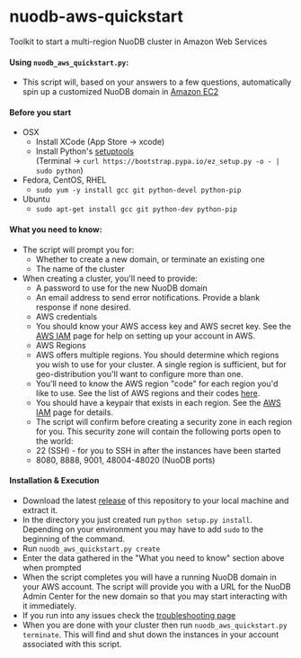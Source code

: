nuodb-aws-quickstart
====================

Toolkit to start a multi-region NuoDB cluster in Amazon Web Services

#### Using `nuodb_aws_quickstart.py`:
* This script will, based on your answers to a few questions, automatically spin up a customized NuoDB domain in [Amazon EC2](http://aws.amazon.com/ec2/)

#### Before you start
  * OSX
    * Install XCode (App Store -> xcode)
    * Install Python's [setuptools](https://pypi.python.org/pypi/setuptools#unix-including-mac-os-x-curl)<br/>(Terminal -> `curl https://bootstrap.pypa.io/ez_setup.py -o - | sudo python`)
  * Fedora, CentOS, RHEL
    * `sudo yum -y install gcc git python-devel python-pip`
  * Ubuntu
    * `sudo apt-get install gcc git python-dev python-pip`

#### What you need to know:
  * The script will prompt you for:
    * Whether to create a new domain, or terminate an existing one
    * The name of the cluster
  * When creating a cluster, you'll need to provide:
    * A password to use for the new NuoDB domain
    * An email address to send error notifications. Provide a blank response if none desired.
    * AWS credentials
     * You should know your AWS access key and AWS secret key. See the [AWS IAM](IAM_AWS.md) page for help on setting up your account in AWS.
    * AWS Regions
     * AWS offers multiple regions. You should determine which regions you wish to use for your cluster. A single region is sufficient, but for geo-distribution you'll want to configure more than one.
     * You'll need to know the AWS region "code" for each region you'd like to use. See the list of AWS regions and their codes [here](http://docs.aws.amazon.com/AWSEC2/latest/UserGuide/using-regions-availability-zones.html).
     * You should have a keypair that exists in each region. See the [AWS IAM](IAM_AWS.md) page for details.
    * The script will confirm before creating a security zone in each region for you. This security zone will contain the following ports open to the world:
     * 22 (SSH) - for you to SSH in after the instances have been started
     * 8080, 8888, 9001, 48004-48020 (NuoDB ports)

#### Installation & Execution
* Download the latest [release](https://github.com/nuodb/aws-quickstart/releases) of this repository to your local machine and extract it.
* In the directory you just created run
`python setup.py install`. Depending on your environment you may have to add `sudo` to the beginning of the command.
* Run `nuodb_aws_quickstart.py create`
* Enter the data gathered in the "What you need to know" section above when prompted
* When the script completes you will have a running NuoDB domain in your AWS account. The script will provide you with a URL for the NuoDB Admin Center for the new domain so that you may start interacting with it immediately.
* If you run into any issues check the [troubleshooting page](Troubleshooting.md)
* When you are done with your cluster then run `nuodb_aws_quickstart.py terminate`. This will find and shut down the instances in your account associated with this script.
